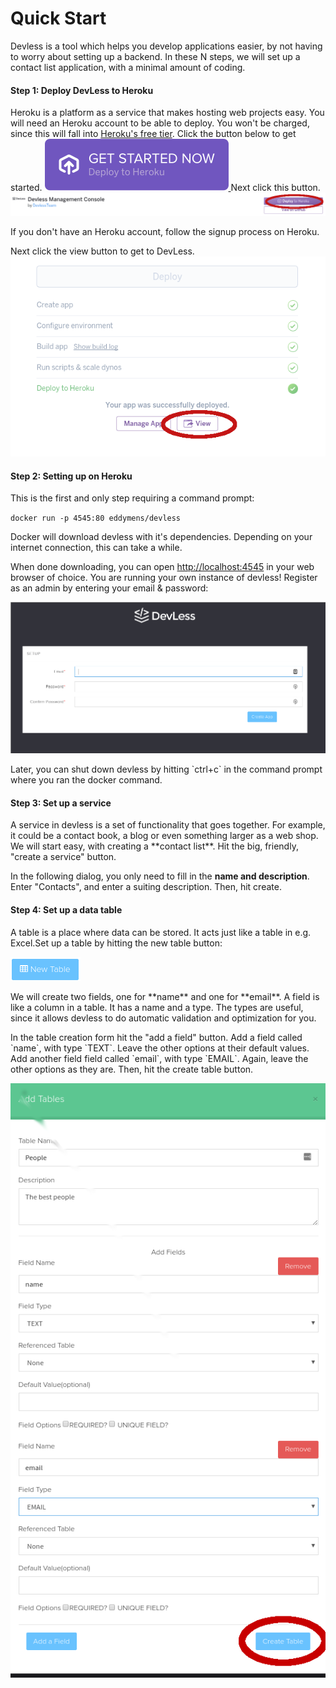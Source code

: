 # Quick Start 

Devless is a tool which helps you develop applications easier, by not having to worry about setting up a backend. In these N steps, we will set up a contact list application, with a minimal amount of coding. 

#### Step 1: Deploy DevLess to Heroku 

Heroku is a platform as a service that makes hosting web projects easy. You will need an Heroku account to be able to deploy. You won't be charged, since this will fall into [Heroku's free tier](https://blog.heroku.com/heroku-free-dynos). Click the button below to get started. 
<a href="https://elements.heroku.com/buttons/devlessteam/dv-php-core" class="heroBtn">
                                <img src="assets/get_started.svg" alt="Deploy">
                            </a>
Next click this button.
<img src="assets/deploy_heroku.png" alt="deploy_heroku" />

If you don't have an Heroku account, follow the signup process on Heroku.

Next click the view button to get to DevLess.
<img src="assets/view_devless.png" />
#### Step 2: Setting up on Heroku 


This is the first and only step requiring a command prompt:

`docker run -p 4545:80 eddymens/devless`

Docker will download devless with it's dependencies. Depending on your internet connection, this can take a while.

When done downloading, you can open [http://localhost:4545](http://localhost:4545) in your web browser of choice. You are running your own instance of devless! Register as an admin by entering your email & password:

![](/assets/signin.png)

Later, you can shut down devless by hitting \`ctrl+c\` in the command prompt where you ran the docker command.

#### Step 3: Set up a service 

A service in devless is a set of functionality that goes together. For example, it could be a contact book, a blog or even something larger as a web shop. We will start easy, with creating a \*\*contact list\*\*. Hit the big, friendly, "create a service" button.

In the following dialog, you only need to fill in the **name and description**. Enter "Contacts", and enter a suiting description. Then, hit create.

#### Step 4: Set up a data table

A table is a place where data can be stored. It acts just like a table in e.g. Excel.Set up a table by hitting the new table button:

![](/assets/new_table_button.png)

We will create two fields, one for \*\*name\*\* and one for \*\*email\*\*. A field is like a column in a table. It has a name and a type. The types are useful, since it allows devless to do automatic validation and optimization for you.

In the table creation form hit the "add a field" button. Add a field called \`name\`, with type \`TEXT\`. Leave the other options at their default values. Add another field field called \`email\`, with type \`EMAIL\`. Again, leave the other options as they are. Then, hit the create table button.

![](/assets/create_table.png)



